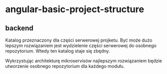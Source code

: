 # angular-basic-project-structure

## backend
Katalog przeznaczony dla części serwerowej projketu.
Być może dużo lepszym rozwiązaniem jest wydzielenie części serwerowej do osobnego repozytorium. Wtedy ten katalog staje się zbędny.

Wykrzystując architekturę mikroservisów najlepszym rozwiązaniem będzie utworzenie osobnego repozytorium dla każdego modułu.